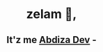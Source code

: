 <h1 align="center">zelam 👋,</h1> 
<h2 align="center">It'z me <a href="https://abdiza.tech">Abdiza Dev</a> - <Developer. /></h2>
